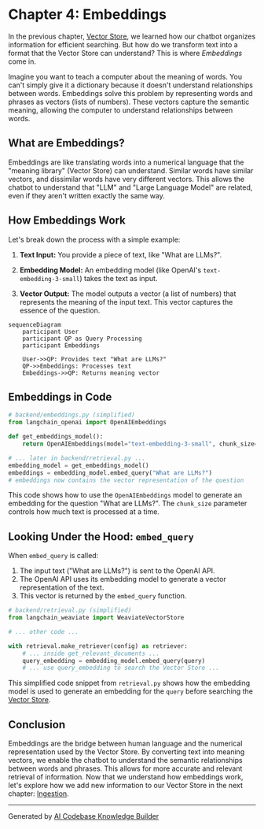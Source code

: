 # Chapter 4: Embeddings

In the previous chapter, [Vector Store](03_vector_store_.md), we learned how our chatbot organizes information for efficient searching.  But how do we transform text into a format that the Vector Store can understand? This is where *Embeddings* come in.

Imagine you want to teach a computer about the meaning of words.  You can't simply give it a dictionary because it doesn't understand relationships between words. Embeddings solve this problem by representing words and phrases as vectors (lists of numbers).  These vectors capture the semantic meaning, allowing the computer to understand relationships between words.

## What are Embeddings?

Embeddings are like translating words into a numerical language that the "meaning library" (Vector Store) can understand.  Similar words have similar vectors, and dissimilar words have very different vectors.  This allows the chatbot to understand that "LLM" and "Large Language Model" are related, even if they aren't written exactly the same way.

## How Embeddings Work

Let's break down the process with a simple example:

1. **Text Input:** You provide a piece of text, like "What are LLMs?".

2. **Embedding Model:** An embedding model (like OpenAI's `text-embedding-3-small`) takes the text as input.

3. **Vector Output:** The model outputs a vector (a list of numbers) that represents the meaning of the input text.  This vector captures the essence of the question.

```mermaid
sequenceDiagram
    participant User
    participant QP as Query Processing
    participant Embeddings

    User->>QP: Provides text "What are LLMs?"
    QP->>Embeddings: Processes text
    Embeddings->>QP: Returns meaning vector
```

## Embeddings in Code

```python
# backend/embeddings.py (simplified)
from langchain_openai import OpenAIEmbeddings

def get_embeddings_model():
    return OpenAIEmbeddings(model="text-embedding-3-small", chunk_size=200)

# ... later in backend/retrieval.py ...
embedding_model = get_embeddings_model()
embeddings = embedding_model.embed_query("What are LLMs?")
# embeddings now contains the vector representation of the question
```

This code shows how to use the `OpenAIEmbeddings` model to generate an embedding for the question "What are LLMs?". The `chunk_size` parameter controls how much text is processed at a time.

## Looking Under the Hood: `embed_query`

When `embed_query` is called:

1. The input text ("What are LLMs?") is sent to the OpenAI API.
2. The OpenAI API uses its embedding model to generate a vector representation of the text.
3. This vector is returned by the `embed_query` function.

```python
# backend/retrieval.py (simplified)
from langchain_weaviate import WeaviateVectorStore

# ... other code ...

with retrieval.make_retriever(config) as retriever:
    # ... inside get_relevant_documents ...
    query_embedding = embedding_model.embed_query(query)
    # ... use query_embedding to search the Vector Store ...
```

This simplified code snippet from `retrieval.py` shows how the embedding model is used to generate an embedding for the `query` before searching the [Vector Store](03_vector_store_.md).

## Conclusion

Embeddings are the bridge between human language and the numerical representation used by the Vector Store. By converting text into meaning vectors, we enable the chatbot to understand the semantic relationships between words and phrases. This allows for more accurate and relevant retrieval of information. Now that we understand how embeddings work, let's explore how we add new information to our Vector Store in the next chapter: [Ingestion](05_ingestion_.md).


---

Generated by [AI Codebase Knowledge Builder](https://github.com/The-Pocket/Tutorial-Codebase-Knowledge)